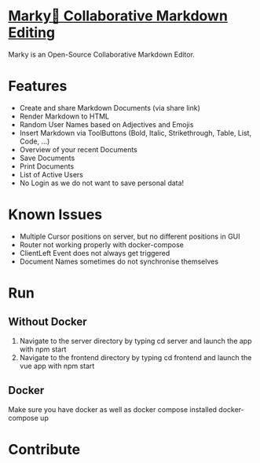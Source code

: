 # [Marky🐶 Collaborative Markdown Editing](https://www.markymd.io) 


Marky is an Open-Source Collaborative Markdown Editor.

# Features
* Create and share Markdown Documents (via share link)
* Render Markdown to HTML
* Random User Names based on Adjectives and Emojis
* Insert Markdown via ToolButtons (Bold, Italic, Strikethrough, Table, List, Code, ...)
* Overview of your recent Documents
* Save Documents
* Print Documents
* List of Active Users
* No Login as we do not want to save personal data!

# Known Issues
* Multiple Cursor positions on server, but no different positions in GUI
* Router not working properly with docker-compose
* ClientLeft Event does not always get triggered
* Document Names sometimes do not synchronise themselves


# Run

## Without Docker
1. Navigate to the server directory by typing cd server and launch the app with npm start
2. Navigate to the frontend directory by typing cd frontend and launch the vue app with npm start

## Docker
Make sure you have docker as well as docker compose installed
    docker-compose up

# Contribute
